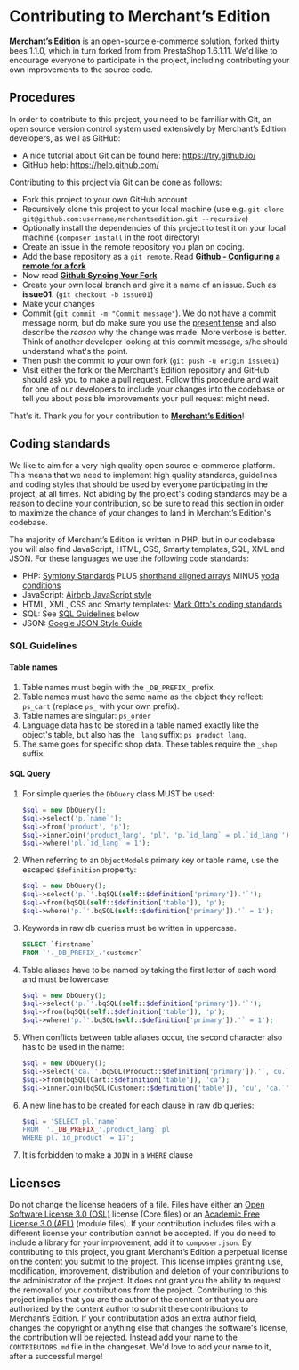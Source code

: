 # Contributing to Merchant’s Edition

**Merchant’s Edition** is an open-source e-commerce solution, forked thirty bees 1.1.0, which in turn forked from from PrestaShop 1.6.1.11. We'd like to encourage everyone to participate in the project, including contributing your own improvements to the source code.


## Procedures

In order to contribute to this project, you need to be familiar with Git, an open source version control system used extensively by Merchant’s Edition developers, as well as GitHub:
- A nice tutorial about Git can be found here: https://try.github.io/
- GitHub help: https://help.github.com/

Contributing to this project via Git can be done as follows:
- Fork this project to your own GitHub account
- Recursively clone this project to your local machine (use e.g. `git clone git@github.com:username/merchantsedition.git --recursive`)
- Optionally install the dependencies of this project to test it on your local machine (`composer install` in the root directory)
- Create an issue in the remote repository you plan on coding.
- Add the base repository as a `git remote`. Read [**Github - Configuring a remote for a fork**](https://help.github.com/articles/configuring-a-remote-for-a-fork/)
- Now read [**Github Syncing Your Fork**](https://help.github.com/articles/syncing-a-fork/)
- Create your own local branch and give it a name of an issue. Such as **issue01**. (`git checkout -b issue01`)
- Make your changes
- Commit (`git commit -m "Commit message"`). We do not have a commit message norm, but do make sure you use the [present tense](https://en.wikipedia.org/wiki/Present_tense) and also describe the _reason_ why the change was made. More verbose is better. Think of another developer looking at this commit message, s/he should understand what's the point.
- Then push the commit to your own fork (`git push -u origin issue01`)
- Visit either the fork or the Merchant’s Edition repository and GitHub should ask you to make a pull request. Follow this procedure and wait for one of our developers to include your changes into the codebase or tell you about possible improvements your pull request might need.

That's it. Thank you for your contribution to [**Merchant’s Edition**](https://www.merchantsedition.com)!


## Coding standards

We like to aim for a very high quality open source e-commerce platform. This means that we need to implement high quality standards, guidelines and coding styles that should be used by everyone participating in the project, at all times. Not abiding by the project's coding standards may be a reason to decline your contribution, so be sure to read this section in order to maximize the chance of your changes to land in Merchant’s Edition's codebase.

The majority of Merchant’s Edition is written in PHP, but in our codebase you will also find JavaScript, HTML, CSS, Smarty templates, SQL, XML and JSON. For these languages we use the following code standards:
- PHP: [Symfony Standards](http://symfony.com/doc/current/contributing/code/standards.html) PLUS [shorthand aligned arrays](https://github.com/merchantsedition/merchantsedition/blob/de63e54d405c6e3c4660a846684937868838732f/classes/Address.php#L122-L149) MINUS [yoda conditions](https://en.wikipedia.org/wiki/Yoda_conditions)
- JavaScript: [Airbnb JavaScript style](https://github.com/airbnb/javascript)
- HTML, XML, CSS and Smarty templates: [Mark Otto's coding standards](http://codeguide.co/)
- SQL: See [SQL Guidelines](#sql-guidelines) below
- JSON: [Google JSON Style Guide](https://google.github.io/styleguide/jsoncstyleguide.xml)

### SQL Guidelines

#### Table names

1. Table names must begin with the `_DB_PREFIX_` prefix.
2. Table names must have the same name as the object they reflect: `ps_cart` (replace `ps_` with your own prefix).
3. Table names are singular: `ps_order`
4. Language data has to be stored in a table named exactly like the object's table, but also has the `_lang` suffix: `ps_product_lang`.
5. The same goes for specific shop data. These tables require the `_shop` suffix.

#### SQL Query

1. For simple queries the `DbQuery` class MUST be used:
    ```php
    $sql = new DbQuery();
    $sql->select('p.`name`');
    $sql->from('product', 'p');
    $sql->innerJoin('product_lang', 'pl', 'p.`id_lang` = pl.`id_lang`');
    $sql->where('pl.`id_lang` = 1');
    ```

2. When referring to an `ObjectModel`s primary key or table name, use the escaped `$definition` property:
    ```php
    $sql = new DbQuery();
    $sql->select('p.`'.bqSQL(self::$definition['primary']).'`');
    $sql->from(bqSQL(self::$definition['table']), 'p');
    $sql->where('p.`'.bqSQL(self::$definition['primary']).'` = 1');
    ```

3. Keywords in raw db queries must be written in uppercase.
    ```sql
    SELECT `firstname`
    FROM `'._DB_PREFIX_.'customer`
    ```

4. Table aliases have to be named by taking the first letter of each word and must be lowercase:
    ```php
    $sql = new DbQuery();
    $sql->select('p.`'.bqSQL(self::$definition['primary']).'`');
    $sql->from(bqSQL(self::$definition['table']), 'p');
    $sql->where('p.`'.bqSQL(self::$definition['primary']).'` = 1');
    ```

5. When conflicts between table aliases occur, the second character also has to be used in the name:
    ```php
    $sql = new DbQuery();
    $sql->select('ca.`'.bqSQL(Product::$definition['primary']).'`, cu.`firstname`');
    $sql->from(bqSQL(Cart::$definition['table']), 'ca');
    $sql->innerJoin(bqSQL(Customer::$definition['table']), 'cu', 'ca.`'.bqSQL(Customer::$definition['primary']).'` = cu.`'.Customer::$definition['primary']).'`');
    ```

6. A new line has to be created for each clause in raw db queries:
    ```php
    $sql = 'SELECT pl.`name`
    FROM `'._DB_PREFIX_'.product_lang` pl
    WHERE pl.`id_product` = 17';
    ```

7. It is forbidden to make a `JOIN` in a `WHERE` clause

## Licenses
Do not change the license headers of a file.
Files have either an [Open Software License 3.0 (OSL)](https://tldrlegal.com/license/open-software-licence-3.0) license (Core files) or an [Academic Free License 3.0 (AFL)](https://tldrlegal.com/license/academic-free-license-3.0-(afl)) (module files). If your contribution includes files with a different license your contribution cannot be accepted. If you do need to include a library for your improvement, add it to `composer.json`.
By contributing to this project, you grant Merchant’s Edition a perpetual license on the content you submit to the project. This license implies granting use, modification, improvement, distribution and deletion of your contributions to the administrator of the project. It does not grant you the ability to request the removal of your contributions from the project. Contributing to this project implies that you are the author of the content or that you are authorized by the content author to submit these contributions to Merchant’s Edition. If your contributation adds an extra author field, changes the copyright or anything else that changes the software's license, the contribution will be rejected. Instead add your name to the `CONTRIBUTORS.md` file in the changeset. We'd love to add your name to it, after a successful merge!
